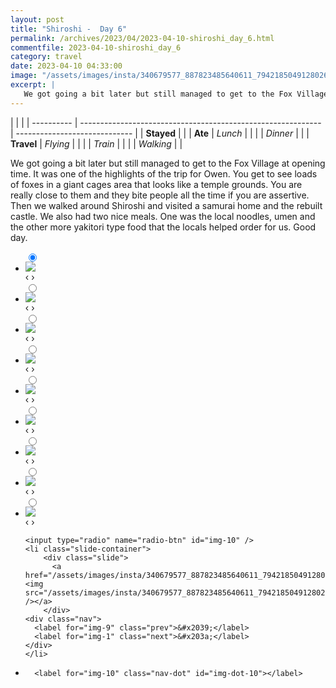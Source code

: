 ```yaml
---
layout: post
title: "Shiroshi -  Day 6"
permalink: /archives/2023/04/2023-04-10-shiroshi_day_6.html
commentfile: 2023-04-10-shiroshi_day_6
category: travel
date: 2023-04-10 04:33:00
image: "/assets/images/insta/340679577_887823485640611_7942185049128026549_n_18277794010141342.jpg"
excerpt: |
   We got going a bit later but still managed to get to the Fox Village at opening time. It was one of the highlights of the trip for Owen. You get to see loads of foxes in a giant cages area that looks like a temple grounds. You are really close to them and they bite people all the time if you are assertive. Then we walked around Shiroshi and visited a samurai home and the rebuilt castle. We also had two nice meals. One was the local noodles, umen and the other more yakitori type food that the locals helped order for us. Good day.
---
```


|            |                                                              |
| ---------- | ------------------------------------------------------------ | ----------------------------- |
| **Stayed** |  |
| **Ate**    | _Lunch_                                                      |          |
|            | _Dinner_                                                     |          |
| **Travel** | _Flying_                                                     |          |
|            | _Train_                                                      |          |
|            | _Walking_                                                    |          |


 We got going a bit later but still managed to get to the Fox Village at opening time. It was one of the highlights of the trip for Owen. You get to see loads of foxes in a giant cages area that looks like a temple grounds. You are really close to them and they bite people all the time if you are assertive. Then we walked around Shiroshi and visited a samurai home and the rebuilt castle. We also had two nice meals. One was the local noodles, umen and the other more yakitori type food that the locals helped order for us. Good day.


<ul class="slides">
    <input type="radio" name="radio-btn" id="img-1" checked="checked" />
    <li class="slide-container">
        <div class="slide">
          <a href="/assets/images/insta/340302438_605252614974640_4562697690815261809_n_17947797284478333.jpg"><img src="/assets/images/insta/340302438_605252614974640_4562697690815261809_n_17947797284478333.jpg" /></a>
        </div>
    <div class="nav">
      <label for="img-10" class="prev">&#x2039;</label>
      <label for="img-2" class="next">&#x203a;</label>
    </div>
    </li>
        <input type="radio" name="radio-btn" id="img-2"  />
    <li class="slide-container">
        <div class="slide">
          <a href="/assets/images/insta/340485792_235770885667023_299088622399386219_n_17844017534962853.jpg"><img src="/assets/images/insta/340485792_235770885667023_299088622399386219_n_17844017534962853.jpg" /></a>
        </div>
    <div class="nav">
      <label for="img-1" class="prev">&#x2039;</label>
      <label for="img-3" class="next">&#x203a;</label>
    </div>
    </li>
        <input type="radio" name="radio-btn" id="img-3"  />
    <li class="slide-container">
        <div class="slide">
          <a href="/assets/images/insta/340182224_109732648744097_8465500742760782679_n_17949301007443576.jpg"><img src="/assets/images/insta/340182224_109732648744097_8465500742760782679_n_17949301007443576.jpg" /></a>
        </div>
    <div class="nav">
      <label for="img-2" class="prev">&#x2039;</label>
      <label for="img-4" class="next">&#x203a;</label>
    </div>
    </li>
        <input type="radio" name="radio-btn" id="img-4"  />
    <li class="slide-container">
        <div class="slide">
          <a href="/assets/images/insta/340322435_618161179823015_3175798542305648462_n_18286493014110409.jpg"><img src="/assets/images/insta/340322435_618161179823015_3175798542305648462_n_18286493014110409.jpg" /></a>
        </div>
    <div class="nav">
      <label for="img-3" class="prev">&#x2039;</label>
      <label for="img-5" class="next">&#x203a;</label>
    </div>
    </li>
        <input type="radio" name="radio-btn" id="img-5"  />
    <li class="slide-container">
        <div class="slide">
          <a href="/assets/images/insta/340694032_246401881080551_7226501655242795883_n_18210137662243336.jpg"><img src="/assets/images/insta/340694032_246401881080551_7226501655242795883_n_18210137662243336.jpg" /></a>
        </div>
    <div class="nav">
      <label for="img-4" class="prev">&#x2039;</label>
      <label for="img-6" class="next">&#x203a;</label>
    </div>
    </li>
        <input type="radio" name="radio-btn" id="img-6"  />
    <li class="slide-container">
        <div class="slide">
          <a href="/assets/images/insta/339988679_756130322591319_8437479763132297629_n_18212753662231141.jpg"><img src="/assets/images/insta/339988679_756130322591319_8437479763132297629_n_18212753662231141.jpg" /></a>
        </div>
    <div class="nav">
      <label for="img-5" class="prev">&#x2039;</label>
      <label for="img-7" class="next">&#x203a;</label>
    </div>
    </li>
        <input type="radio" name="radio-btn" id="img-7"  />
    <li class="slide-container">
        <div class="slide">
          <a href="/assets/images/insta/340487531_1164638200875200_7348762466118168169_n_18036961432459712.jpg"><img src="/assets/images/insta/340487531_1164638200875200_7348762466118168169_n_18036961432459712.jpg" /></a>
        </div>
    <div class="nav">
      <label for="img-6" class="prev">&#x2039;</label>
      <label for="img-8" class="next">&#x203a;</label>
    </div>
    </li>
        <input type="radio" name="radio-btn" id="img-8"  />
    <li class="slide-container">
        <div class="slide">
          <a href="/assets/images/insta/340490743_564340752434493_375886431863005175_n_18024481570503347.jpg"><img src="/assets/images/insta/340490743_564340752434493_375886431863005175_n_18024481570503347.jpg" /></a>
        </div>
    <div class="nav">
      <label for="img-7" class="prev">&#x2039;</label>
      <label for="img-9" class="next">&#x203a;</label>
    </div>
    </li>
        <input type="radio" name="radio-btn" id="img-9"  />
    <li class="slide-container">
        <div class="slide">
          <a href="/assets/images/insta/340337071_188245130651991_6356836764437640483_n_18203441614222826.jpg"><img src="/assets/images/insta/340337071_188245130651991_6356836764437640483_n_18203441614222826.jpg" /></a>
        </div>
    <div class="nav">
      <label for="img-8" class="prev">&#x2039;</label>
      <label for="img-10" class="next">&#x203a;</label>
    </div>
    </li>
    
    <input type="radio" name="radio-btn" id="img-10" />
    <li class="slide-container">
        <div class="slide">
          <a href="/assets/images/insta/340679577_887823485640611_7942185049128026549_n_18277794010141342.jpg"><img src="/assets/images/insta/340679577_887823485640611_7942185049128026549_n_18277794010141342.jpg" /></a>
        </div>
    <div class="nav">
      <label for="img-9" class="prev">&#x2039;</label>
      <label for="img-1" class="next">&#x203a;</label>
    </div>
    </li>
			
<li class="nav-dots">
      <label for="img-1" class="nav-dot" id="img-dot-1"></label>
      <label for="img-2" class="nav-dot" id="img-dot-2"></label>
      <label for="img-3" class="nav-dot" id="img-dot-3"></label>
      <label for="img-4" class="nav-dot" id="img-dot-4"></label>
      <label for="img-5" class="nav-dot" id="img-dot-5"></label>
      <label for="img-6" class="nav-dot" id="img-dot-6"></label>
      <label for="img-7" class="nav-dot" id="img-dot-7"></label>
      <label for="img-8" class="nav-dot" id="img-dot-8"></label>
      <label for="img-9" class="nav-dot" id="img-dot-9"></label>

      <label for="img-10" class="nav-dot" id="img-dot-10"></label>

</li>
</ul>        
             

		